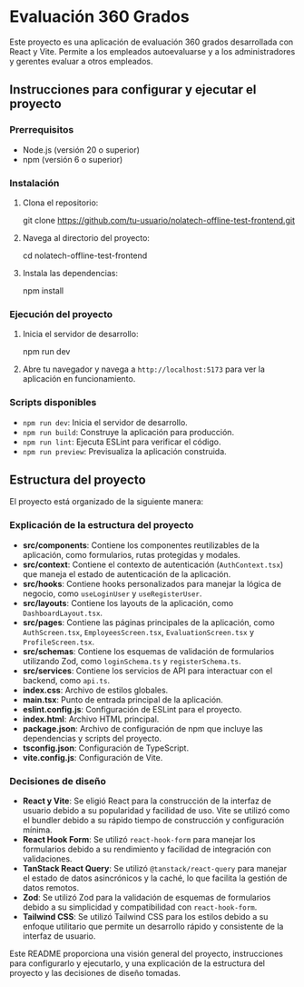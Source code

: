 # Evaluación 360 Grados

Este proyecto es una aplicación de evaluación 360 grados desarrollada con React y Vite. Permite a los empleados autoevaluarse y a los administradores y gerentes evaluar a otros empleados.

## Instrucciones para configurar y ejecutar el proyecto

### Prerrequisitos

- Node.js (versión 20 o superior)
- npm (versión 6 o superior)

### Instalación

1. Clona el repositorio:

   git clone https://github.com/tu-usuario/nolatech-offline-test-frontend.git

2. Navega al directorio del proyecto:

   cd nolatech-offline-test-frontend

3. Instala las dependencias:

   npm install

### Ejecución del proyecto

1. Inicia el servidor de desarrollo:

   npm run dev

2. Abre tu navegador y navega a `http://localhost:5173` para ver la aplicación en funcionamiento.

### Scripts disponibles

- `npm run dev`: Inicia el servidor de desarrollo.
- `npm run build`: Construye la aplicación para producción.
- `npm run lint`: Ejecuta ESLint para verificar el código.
- `npm run preview`: Previsualiza la aplicación construida.

## Estructura del proyecto

El proyecto está organizado de la siguiente manera:

### Explicación de la estructura del proyecto

- **src/components**: Contiene los componentes reutilizables de la aplicación, como formularios, rutas protegidas y modales.
- **src/context**: Contiene el contexto de autenticación (`AuthContext.tsx`) que maneja el estado de autenticación de la aplicación.
- **src/hooks**: Contiene hooks personalizados para manejar la lógica de negocio, como `useLoginUser` y `useRegisterUser`.
- **src/layouts**: Contiene los layouts de la aplicación, como `DashboardLayout.tsx`.
- **src/pages**: Contiene las páginas principales de la aplicación, como `AuthScreen.tsx`, `EmployeesScreen.tsx`, `EvaluationScreen.tsx` y `ProfileScreen.tsx`.
- **src/schemas**: Contiene los esquemas de validación de formularios utilizando Zod, como `loginSchema.ts` y `registerSchema.ts`.
- **src/services**: Contiene los servicios de API para interactuar con el backend, como `api.ts`.
- **index.css**: Archivo de estilos globales.
- **main.tsx**: Punto de entrada principal de la aplicación.
- **eslint.config.js**: Configuración de ESLint para el proyecto.
- **index.html**: Archivo HTML principal.
- **package.json**: Archivo de configuración de npm que incluye las dependencias y scripts del proyecto.
- **tsconfig.json**: Configuración de TypeScript.
- **vite.config.js**: Configuración de Vite.

### Decisiones de diseño

- **React y Vite**: Se eligió React para la construcción de la interfaz de usuario debido a su popularidad y facilidad de uso. Vite se utilizó como el bundler debido a su rápido tiempo de construcción y configuración mínima.
- **React Hook Form**: Se utilizó `react-hook-form` para manejar los formularios debido a su rendimiento y facilidad de integración con validaciones.
- **TanStack React Query**: Se utilizó `@tanstack/react-query` para manejar el estado de datos asincrónicos y la caché, lo que facilita la gestión de datos remotos.
- **Zod**: Se utilizó Zod para la validación de esquemas de formularios debido a su simplicidad y compatibilidad con `react-hook-form`.
- **Tailwind CSS**: Se utilizó Tailwind CSS para los estilos debido a su enfoque utilitario que permite un desarrollo rápido y consistente de la interfaz de usuario.

Este README proporciona una visión general del proyecto, instrucciones para configurarlo y ejecutarlo, y una explicación de la estructura del proyecto y las decisiones de diseño tomadas.
